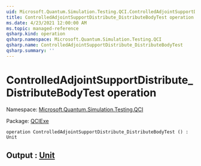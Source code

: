 ```yaml
---
uid: Microsoft.Quantum.Simulation.Testing.QCI.ControlledAdjointSupportDistribute_DistributeBodyTest
title: ControlledAdjointSupportDistribute_DistributeBodyTest operation
ms.date: 4/23/2021 12:00:00 AM
ms.topic: managed-reference
qsharp.kind: operation
qsharp.namespace: Microsoft.Quantum.Simulation.Testing.QCI
qsharp.name: ControlledAdjointSupportDistribute_DistributeBodyTest
qsharp.summary: ''
---
```


# ControlledAdjointSupportDistribute_DistributeBodyTest operation

Namespace: [Microsoft.Quantum.Simulation.Testing.QCI](xref:Microsoft.Quantum.Simulation.Testing.QCI)

Package: [QCIExe](https://nuget.org/packages/QCIExe)




```qsharp
operation ControlledAdjointSupportDistribute_DistributeBodyTest () : Unit
```


## Output : [Unit](xref:microsoft.quantum.qsharp.valueliterals#unit-literal)

